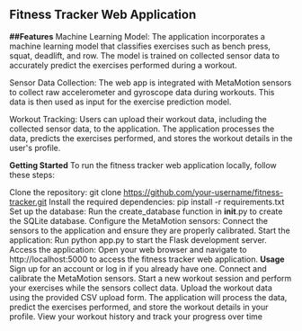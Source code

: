 ## Fitness Tracker Web Application

**##Features**
Machine Learning Model: The application incorporates a machine learning model that classifies exercises such as bench press, squat, deadlift, and row. The model is trained on collected sensor data to accurately predict the exercises performed during a workout.

Sensor Data Collection: The web app is integrated with MetaMotion sensors to collect raw accelerometer and gyroscope data during workouts. This data is then used as input for the exercise prediction model.

Workout Tracking: Users can upload their workout data, including the collected sensor data, to the application. The application processes the data, predicts the exercises performed, and stores the workout details in the user's profile.

**Getting Started**
To run the fitness tracker web application locally, follow these steps:

Clone the repository: git clone https://github.com/your-username/fitness-tracker.git
Install the required dependencies: pip install -r requirements.txt
Set up the database: Run the create_database function in __init__.py to create the SQLite database.
Configure the MetaMotion sensors: Connect the sensors to the application and ensure they are properly calibrated.
Start the application: Run python app.py to start the Flask development server.
Access the application: Open your web browser and navigate to http://localhost:5000 to access the fitness tracker web application.
**Usage**
Sign up for an account or log in if you already have one.
Connect and calibrate the MetaMotion sensors.
Start a new workout session and perform your exercises while the sensors collect data.
Upload the workout data using the provided CSV upload form.
The application will process the data, predict the exercises performed, and store the workout details in your profile.
View your workout history and track your progress over time
